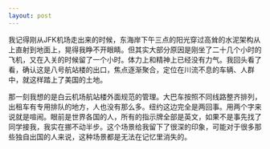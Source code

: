 ```yaml
---
layout: post
---
```

我记得刚从JFK机场走出来的时候，东海岸下午三点的阳光穿过高耸的水泥架构从上直射到地面上，晃得我睁不开眼睛。但其实大部分原因是刚坐了二十几个小时的飞机，又在入关的时候留了一个小时。体力上和精神上已经没有力气。我回头看了看，确认这是八号航站楼的出口，焦点逐渐聚合，定位在川流不息的车辆、人群中，就这样踏上了美国的土地。

那一刻我想的是白云机场航站楼外面规范的管理。大巴车按照不同线路整齐排列，出租车有专用排队的地方，人也没有那么多。纽约这边完全是两回事。用两个字来说就是喧闹。眼前是世界各国的人，所有的指示牌全部是英文，如果不是事先找了同学接我，我实在挪不动半步。这个场景给我留下了很深的印象，可能对于很多那些独自出国的人来说，这种场景都是无法在记忆里消失的。